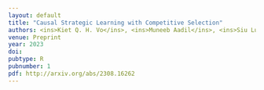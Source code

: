 ```yaml
---
layout: default
title: "Causal Strategic Learning with Competitive Selection"
authors: <ins>Kiet Q. H. Vo</ins>, <ins>Muneeb Aadil</ins>, <ins>Siu Lun Chau</ins>, <ins>Krikamol Muandet</ins>
venue: Preprint
year: 2023
doi: 
pubtype: R
pubnumber: 1
pdf: http://arxiv.org/abs/2308.16262
---
```


